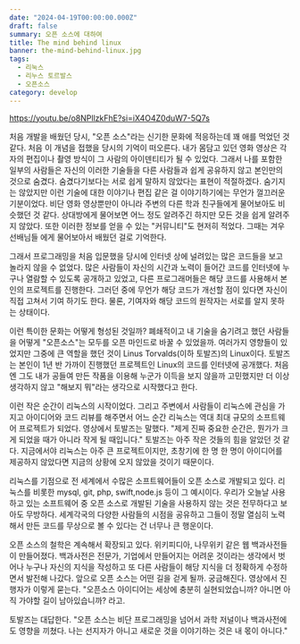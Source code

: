 ```yaml
---
date: "2024-04-19T00:00:00.000Z"
draft: false
summary: 오픈 소스에 대하여
title: The mind behind linux
banner: the-mind-behind-linux.jpg
tags:
  - 리눅스
  - 리누스 토르발스
  - 오픈소스
category: develop
---
```


https://youtu.be/o8NPllzkFhE?si=iX4O4Z0duW7-5Q7s

처음 개발을 배웠던 당시, "오픈 소스"라는 신기한 문화에 적응하는데 꽤 애를 먹었던 것 같다. 처음 이 개념을 접했을 당시의 기억이 떠오른다. 내가 몸담고 있던 영화 영상은 각자의 편집이나 촬영 방식이 그 사람의 아이덴티티가 될 수 있었다.
그래서 나를 포함한 일부의 사람들은 자신의 이러한 기술들을 다른 사람들과 쉽게 공유하지 않고 본인만의 것으로 숨겼다. 숨겼다기보다는 서로 쉽게 말하지 않았다는 표현이 적절하겠다.
숨기지는 않았지만 이런 기술에 대한 이야기나 편집 같은 걸 이야기하기에는 무언가 껄끄러운 기분이었다. 비단 영화 영상뿐만이 아니라 주변의 다른 학과 친구들에게 물어보아도 비슷했던 것 같다. 상대방에게 물어보면 어느 정도 알려주긴 하지만 모든 것을 쉽게 알려주지 않았다. 또한 이러한 정보를 얻을 수 있는 "커뮤니티"도 현저히 적었다. 그때는 겨우 선배님들 에게 물어보아서 배웠던 걸로 기억한다.

그래서 프로그래밍을 처음 입문했을 당시에 인터넷 상에 널려있는 많은 코드들을 보고 놀라지 않을 수 없었다. 많은 사람들이 자신의 시간과 노력이 들어간 코드를 인터넷에 누구나 열람할 수 있도록 공개하고 있었고, 다른 프로그래머들은 해당 코드를 사용해서
본인의 프로젝트를 진행한다. 그러던 중에 무언가 해당 코드가 개선할 점이 있다면 자신이 직접 고쳐서 기여 하기도 한다. 물론, 기여자와 해당 코드의 원작자는 서로를 알지 못하는 상태이다.

이런 특이한 문화는 어떻게 형성된 것일까? 폐쇄적이고 내 기술을 숨기려고 했던 사람들을 어떻게 "오픈소스"는 모두를 오픈 마인드로 바꿀 수 있었을까. 여러가지 영향들이 있었지만 그중에 큰 역할을 했던 것이 Linus Torvalds(이하 토발즈)의 Linux이다. 토발즈는 본인이 1년 반 가까이 진행했던 프로젝트인 Linux의 코드를 인터넷에 공개했다. 처음엔 그도 내가 공들여 만든 작품을 이용해 누군가 이득을 보지 않을까 고민했지만 더 이상 생각하지 않고 "해보지 뭐"라는 생각으로 시작했다고 한다.

이런 작은 순간이 리눅스의 시작이었다. 그리고 주변에서 사람들이 리눅스에 관심을 가지고 아이디어와 코드 리뷰를 해주면서 어느 순간 리눅스는 역대 최대 규모의 소프트웨어 프로젝트가 되었다. 영상에서 토발즈는 말했다. "제게 진짜 중요한 순간은, 뭔가가 크게 되었을 때가 아니라 작게 될 때입니다." 토발즈는 아주 작은 것들의 힘을 알았던 것 같다. 지금에서야 리눅스는 아주 큰 프로젝트이지만, 초창기에 한 명 한 명이 아이디어를 제공하지 않았다면 지금의 상황에 오지 않았을 것이기 때문이다.

리눅스를 기점으로 전 세계에서 수많은 소프트웨어들이 오픈 소스로 개발되고 있다. 리눅스를 비롯한 mysql, git, php, swift,node.js 등이 그 예시이다. 우리가 오늘날 사용하고 있는 소프트웨어 중 오픈 소스로 개발된 기술을 사용하지 않는 것은 전무하다고 보아도 무방하다. 세계각국의 다양한 사람들의 시점을 공유하고 그들이 정말 열심히 노력해서 만든 코드를 무상으로 볼 수 있다는 건 너무나 큰 행운이다.

오픈 소스의 철학은 계속해서 확장되고 있다. 위키피디아, 나무위키 같은 웹 백과사전들이 만들어졌다. 백과사전은 전문가, 기업에서 만들어지는 어려운 것이라는 생각에서 벗어나 누구나 자신의 지식을 작성하고 또 다른 사람들이 해당 지식을 더 정확하게 수정하면서 발전해 나갔다. 앞으로 오픈 소스는 어떤 길을 걷게 될까. 궁금해진다. 영상에서 진행자가 이렇게 묻는다. "오픈소스 아이디어는 세상에 충분히 실현되었습니까? 아니면 아직 가야할 길이 남아있습니까? 라고.

토발즈는 대답한다. "오픈 소스는 비단 프로그래밍을 넘어서 과학 저널이나 백과사전에도 영향을 끼쳤다. 나는 선지자가 아니고 새로운 것을 이야기하는 것은 내 몫이 아니다."
